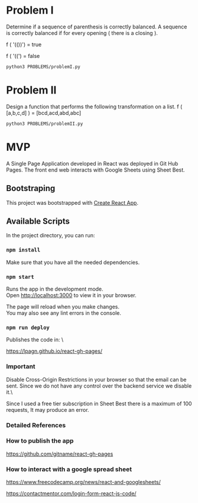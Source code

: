 # Problem I

Determine if a sequence of parenthesis is correctly balanced. A sequence is correctly balanced if for every opening ( there is a closing ).

f ( '(())') = true

f ( '((') = false

`python3 PROBLEMS/problemI.py`

# Problem II

Design a function that performs the following transformation on a list.
f ( [a,b,c,d] ) = [bcd,acd,abd,abc] 

`python3 PROBLEMS/problemII.py`

# MVP

A Single Page Application developed in React was deployed in Git Hub Pages. The front end web interacts with Google Sheets using Sheet Best.

## Bootstraping

This project was bootstrapped with [Create React App](https://github.com/facebook/create-react-app).

## Available Scripts

In the project directory, you can run:

### `npm install`

Make sure that you have all the needed dependencies.

### `npm start`

Runs the app in the development mode.\
Open [http://localhost:3000](http://localhost:3000) to view it in your browser.

The page will reload when you make changes.\
You may also see any lint errors in the console.

### `npm run deploy`

Publishes the code in: \

https://lpagn.github.io/react-gh-pages/

### Important

Disable Cross-Origin Restrictions in your browser so that the email can be sent. Since we do not have any
control over the backend service we disable it.\

Since I used a free tier subscription in Sheet Best there is a maximum of 100 requests, It may produce an error.

### Detailed References

### How to publish the app

https://github.com/gitname/react-gh-pages

### How to interact with a google spread sheet

https://www.freecodecamp.org/news/react-and-googlesheets/

https://contactmentor.com/login-form-react-js-code/
